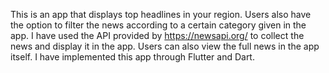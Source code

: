 This is an app that displays top headlines in your region.
Users also have the option to filter the news according to a certain category given in the app.
I have used the API provided by https://newsapi.org/ to collect the news and display it in the app.
Users can also view the full news in the app itself.
I have implemented this app through Flutter and Dart.
